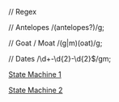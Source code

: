 // Regex

// Antelopes
 /(antelopes?)/g;

 // Goat / Moat
 /(g|m)(oat)/g;

 // Dates
 /\d+-\d{2}-\d{2}$/gm;

 [State Machine 1]()

 [State Machine 2]()
